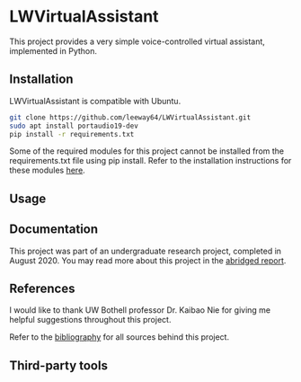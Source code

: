 # LWVirtualAssistant
This project provides a very simple voice-controlled virtual assistant, implemented in Python.


## Installation
LWVirtualAssistant is compatible with Ubuntu.


```sh
git clone https://github.com/leeway64/LWVirtualAssistant.git
sudo apt install portaudio19-dev
pip install -r requirements.txt

```

Some of the required modules for this project cannot be installed from the requirements.txt file
using pip install. Refer to the installation instructions for these modules
[here](doc/InstallationInstructionsForModules.rst).


## Usage


## Documentation
This project was part of an undergraduate research project, completed in August 2020. You may read
more about this project in the
[abridged report](doc/abridged_report.md).

## References
I would like to thank UW Bothell professor Dr. Kaibao Nie for giving me helpful suggestions
throughout this project.

Refer to the [bibliography](doc/Bibliography.md) for all sources behind this project.


## Third-party tools
